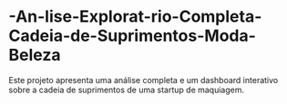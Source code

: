 # -An-lise-Explorat-rio-Completa-Cadeia-de-Suprimentos-Moda-Beleza
Este projeto apresenta uma análise completa e um dashboard interativo sobre a cadeia de suprimentos de uma startup de maquiagem. 

